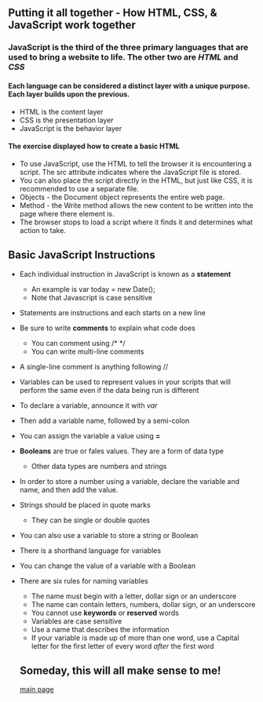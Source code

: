 

## Putting it all together - How HTML, CSS, & JavaScript work together

### JavaScript is the third of the three primary languages that are used to bring a website to life. The other two are *HTML* and *CSS*

#### Each language can be considered a distinct layer with a unique purpose. Each layer builds upon the previous. 

* HTML is the content layer
* CSS is the presentation layer
* JavaScript is the behavior layer

#### The exercise displayed how to create a basic HTML 

* To use JavaScript, use the HTML <!---<script>--> to tell the browser it is encountering a script. The src attribute indicates where the JavaScript file is stored. 
* You can also place the script directly in the HTML, but just like CSS, it is recommended to use a separate file.
* Objects - the Document object represents the entire web page.
* Method - the Write method allows the new content to be written into the page where there <!--<script>--> element is.
* The browser stops to load a script where it finds it and determines what action to take. 

## Basic JavaScript Instructions

* Each individual instruction in JavaScript is known as a **statement**
    * An example is var today = new Date();
    * Note that Javascript is case sensitive
* Statements are instructions and each starts on a new line
* Be sure to write **comments** to explain what code does
    * You can comment using /* */
    * You can write multi-line comments
* A single-line comment is anything following //
* Variables can be used to represent values in your scripts that will perform the same even if the data being run is different
* To declare a variable, announce it with *var*
* Then add a variable name, followed by a semi-colon
* You can assign the variable a value using **=**
* **Booleans** are true or fales values. They are a form of data type
    * Other data types are numbers and strings
* In order to store a number using a variable, declare the variable and name, and then add the value. 
* Strings should be placed in quote marks 
    * They can be single or double quotes
* You can also use a variable to store a string or Boolean
* There is a shorthand language for variables
* You can change the value of a variable with a Boolean
* There are six rules for naming variables
    * The name must begin with a letter, dollar sign or an underscore
    * The name can contain letters, numbers, dollar sign, or an underscore
    * You cannot use **keywords** or **reserved** words
    * Variables are case sensitive
    * Use a name that describes the information
    * If your variable is made up of more than one word, use a Capital letter for the first letter of every word *after* the first word

    ## Someday, this will all make sense to me!

    [main page](README.md)


